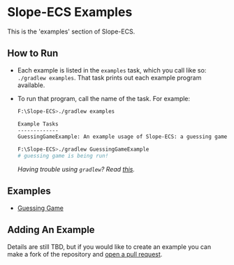 # Slope-ECS Examples
This is the 'examples' section of Slope-ECS.

## How to Run
- Each example is listed in the `examples` task, which you call like so: `./gradlew examples`. That task prints out each example program available.

- To run that program, call the name of the task. For example:
    ```bash
    F:\Slope-ECS>./gradlew examples
    
    Example Tasks
    -------------
    GuessingGameExample: An example usage of Slope-ECS: a guessing game.
    
    F:\Slope-ECS>./gradlew GuessingGameExample
    # guessing game is being run!
    ```
  _Having trouble using `gradlew`? Read [this][Terminals Are Different]._

## Examples
- [Guessing Game][Guessing Game Package]

## Adding An Example
Details are still TBD, but if you would like to create an example you can make a fork of the repository
and [open a pull request][Pull Request].


[Terminals Are Different]: https://gist.github.com/lucasstarsz/9bbc306f8655b916367d557043e498ad "Terminals Access Files Differently"
[Guessing Game Package]: java/examples/guessinggame "Slope-ECS: Guessing Game Example"
[Pull Request]: https://github.com/lucasstarsz/Slope-ECS/compare "Slope-ECS: Create Pull Request"
